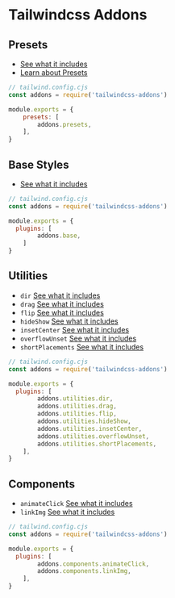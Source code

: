 # Tailwindcss Addons

## Presets

- [See what it includes](./src/presets/index.cjs)
- [Learn about Presets](https://tailwindcss.com/docs/presets)

```js
// tailwind.config.cjs
const addons = require('tailwindcss-addons')

module.exports = {
	presets: [
		addons.presets,
	],
}
```

## Base Styles

- [See what it includes](./src/base/index.cjs)

```js
// tailwind.config.cjs
const addons = require('tailwindcss-addons')

module.exports = {
  plugins: [
		addons.base,
	]
}
```

## Utilities

- `dir` [See what it includes](./src/utilities/dir.cjs)
- `drag` [See what it includes](./src/utilities/drag.cjs)
- `flip` [See what it includes](./src/utilities/flip.cjs)
- `hideShow` [See what it includes](./src/utilities/hideShow.cjs)
- `insetCenter` [See what it includes](./src/utilities/insetCenter.cjs)
- `overflowUnset` [See what it includes](./src/utilities/overflowUnset.cjs)
- `shortPlacements` [See what it includes](./src/utilities/shortPlacements.cjs)

```js
// tailwind.config.cjs
const addons = require('tailwindcss-addons')

module.exports = {
  plugins: [
		addons.utilities.dir,
		addons.utilities.drag,
		addons.utilities.flip,
		addons.utilities.hideShow,
		addons.utilities.insetCenter,
		addons.utilities.overflowUnset,
		addons.utilities.shortPlacements,
	],
}
```

## Components

- `animateClick` [See what it includes](./src/components/animateClick.cjs)
- `linkImg` [See what it includes](./src/components/linkImg.cjs)

```js
// tailwind.config.cjs
const addons = require('tailwindcss-addons')

module.exports = {
  plugins: [
		addons.components.animateClick,
		addons.components.linkImg,
	],
}
```

